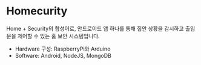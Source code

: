 # Homecurity
Home + Security의 합성어로, 안드로이드 앱 하나를 통해 집안 상황을 감시하고 출입문을 제어할 수 있는 홈 보안 시스템입니다.

 - Hardware 구성: RaspberryPi와 Arduino
 - Software: Android, NodeJS, MongoDB
